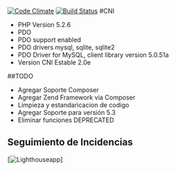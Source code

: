 
[![Code Climate](https://codeclimate.com/github/sbarrat/cni/badges/gpa.svg)](https://codeclimate.com/github/sbarrat/cni)
[![Build Status](https://travis-ci.org/sbarrat/cni.svg?branch=estable)](https://travis-ci.org/sbarrat/cni)
#CNI
- PHP Version 5.2.6
- PDO
- PDO support	enabled
- PDO drivers 	mysql, sqlite, sqlite2
- PDO Driver for MySQL, client library version	5.0.51a
- Version CNI Estable 2.0e

##TODO
- Agregar Soporte Composer
- Agregar Zend Framework via Composer
- Limpieza y estandaricacion de codigo
- Agregar Soporte para versión 5.3
- Eliminar funciones DEPRECATED
## Seguimiento de Incidencias
[![Lighthouseapp](http://sbarrat.lighthouseapp.com/projects/126549-cni/overview)]